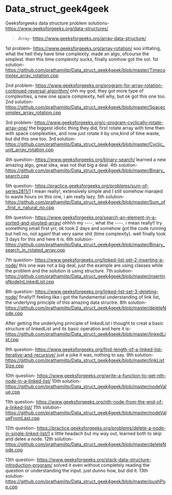 # Data_struct_geek4geek

Geeksforgeeks data structure problem solutions- https://www.geeksforgeeks.org/data-structures/


> Array- https://www.geeksforgeeks.org/array-data-structure/

1st problem- https://www.geeksforgeeks.org/array-rotation/
soo irittating, what the hell they have time complexity. made an algo, ofcourse the simplest. then this time complexity sucks, finally somhow got the sol.
1st solution- https://github.com/prathamiitp/Data_struct_geek4geek/blob/master/Timecomplex_array_rotation.cpp

2nd problem- https://www.geeksforgeeks.org/program-for-array-rotation-continued-reversal-algorithm/
ohh my god, they got more type of complexities, a new one space complexity, hell why, but ok got this one too.
2nd solution- https://github.com/prathamiitp/Data_struct_geek4geek/blob/master/Spacecomplex_array_rotation.cpp

3rd problem- https://www.geeksforgeeks.org/c-program-cyclically-rotate-array-one/
the biggest idiotic thing they did, first rotate array with time then with space complexities, and now just rotate it by one,kind of time waste, but did this one too.
3rd solution- https://github.com/prathamiitp/Data_struct_geek4geek/blob/master/Cyclic_unit_array_rotation.cpp

4th question- https://www.geeksforgeeks.org/binary-search/
learned a new amazing algo, great idea, was not that big a deal.
4th solution- https://github.com/prathamiitp/Data_struct_geek4geek/blob/master/Binary_search.cpp

5th question- https://practice.geeksforgeeks.org/problems/sum-of-series2811/1
I mean really!, extensively simple and I still somehow manajed to waste hours on this one, i am really lazy.
5th solution- https://github.com/prathamiitp/Data_struct_geek4geek/blob/master/Sum_of_first_n_natural_no.cpp

6th question- https://www.geeksforgeeks.org/search-an-element-in-a-sorted-and-pivoted-array/
ohhhh my ----, what the ----, i mean really!! try something small first yrr, ok took 2 days and somehow got the code running but hell no, not again! that very same shit (time complexity). well finally took 3 days for this and here it is.
6th solution- https://github.com/prathamiitp/Data_struct_geek4geek/blob/master/Binary_search_in_rotated_array.cpp

7th question- https://www.geeksforgeeks.org/linked-list-set-2-inserting-a-node/
this one was not a big deal, just the example are using classes while the problem and the solution is using structure.
7th solution- https://github.com/prathamiitp/Data_struct_geek4geek/blob/master/insertingNodeInLinkedList.cpp

8th question- https://www.geeksforgeeks.org/linked-list-set-3-deleting-node/
finally!!! feeling like i got the fundamental understanding of link list, the underlying principle of this amazing data structre.
8th solution- https://github.com/prathamiitp/Data_struct_geek4geek/blob/master/deleteNode.cpp

After getting the underlying principle of linkedList i thought to creat a basic structure of linkedList and its basic operation and here it is- https://github.com/prathamiitp/Data_struct_geek4geek/blob/master/linkedList.cpp

9th question- https://www.geeksforgeeks.org/find-length-of-a-linked-list-iterative-and-recursive/
just a joke it was, nothing to say.
9th solution- https://github.com/prathamiitp/Data_struct_geek4geek/blob/master/linkListSize.cpp

10th question- https://www.geeksforgeeks.org/write-a-function-to-get-nth-node-in-a-linked-list/
10th solution- https://github.com/prathamiitp/Data_struct_geek4geek/blob/master/nodeValue.cpp

11th question- https://www.geeksforgeeks.org/nth-node-from-the-end-of-a-linked-list/
11th solution- https://github.com/prathamiitp/Data_struct_geek4geek/blob/master/nodeValueFromLast.cpp

12th question- https://practice.geeksforgeeks.org/problems/delete-a-node-in-single-linked-list/1
a little headach but my way out, learned both to skip and delee a node.
12th solution- https://github.com/prathamiitp/Data_struct_geek4geek/blob/master/deleteNode.cpp

13th question- https://www.geeksforgeeks.org/stack-data-structure-introduction-program/
solved it even without completely reading the question or understanding the input. just dunno how, but did it.
13th solution- https://github.com/prathamiitp/Data_struct_geek4geek/blob/master/pushPop.cpp
